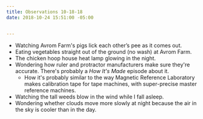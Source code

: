 ```yaml
---
title: Observations 10-18-18
date: 2018-10-24 15:51:00 -05:00


---
```


- Watching Avrom Farm's pigs lick each other’s pee as it comes out.
- Eating vegetables straight out of the ground (no wash) at Avrom Farm.
- The chicken hoop house heat lamp glowing in the night.
- Wondering how ruler and protractor manufacturers make sure they're accurate. There's probably a *How It's Made* episode about it.
	- How it's probably similar to the way Magnetic Reference Laboratory makes calibration tape for tape machines, with super-precise master reference machines.
- Watching the tall weeds blow in the wind while I fall asleep.
- Wondering whether clouds move more slowly at night because the air in the sky is cooler than in the day.